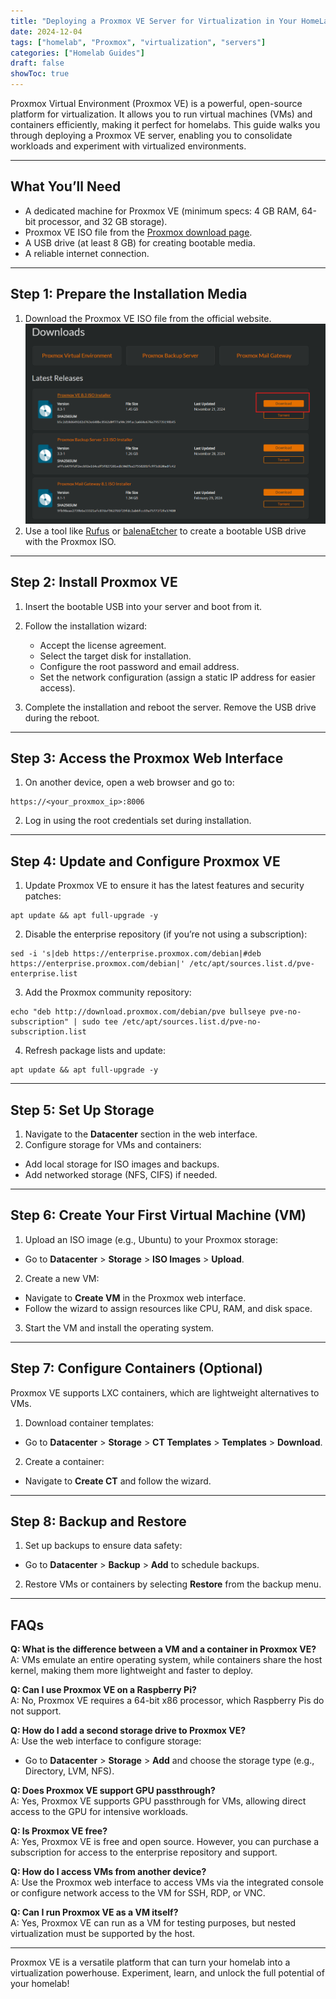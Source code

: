 ```yaml
---
title: "Deploying a Proxmox VE Server for Virtualization in Your HomeLab"
date: 2024-12-04
tags: ["homelab", "Proxmox", "virtualization", "servers"]
categories: ["Homelab Guides"]
draft: false
showToc: true
---
```

Proxmox Virtual Environment (Proxmox VE) is a powerful, open-source platform for virtualization. It allows you to run virtual machines (VMs) and containers efficiently, making it perfect for homelabs. This guide walks you through deploying a Proxmox VE server, enabling you to consolidate workloads and experiment with virtualized environments.

---

## What You’ll Need

- A dedicated machine for Proxmox VE (minimum specs: 4 GB RAM, 64-bit processor, and 32 GB storage).  
- Proxmox VE ISO file from the [Proxmox download page](https://www.proxmox.com/en/downloads).  
- A USB drive (at least 8 GB) for creating bootable media.  
- A reliable internet connection.

---

## Step 1: Prepare the Installation Media

1. Download the Proxmox VE ISO file from the official website.  
![Proxmox Interface](images/downloadsproxmox.png)
2. Use a tool like [Rufus](https://rufus.ie/) or [balenaEtcher](https://www.balena.io/etcher/) to create a bootable USB drive with the Proxmox ISO.

---

## Step 2: Install Proxmox VE

1. Insert the bootable USB into your server and boot from it.  
2. Follow the installation wizard:  
   - Accept the license agreement.  
   - Select the target disk for installation.  
   - Configure the root password and email address.  
   - Set the network configuration (assign a static IP address for easier access).  

3. Complete the installation and reboot the server. Remove the USB drive during the reboot.

---

## Step 3: Access the Proxmox Web Interface

1. On another device, open a web browser and go to:  
```
https://<your_proxmox_ip>:8006
```

2. Log in using the root credentials set during installation.

---

## Step 4: Update and Configure Proxmox VE

1. Update Proxmox VE to ensure it has the latest features and security patches:  
```
apt update && apt full-upgrade -y
```

2. Disable the enterprise repository (if you’re not using a subscription):  
```
sed -i 's|deb https://enterprise.proxmox.com/debian|#deb https://enterprise.proxmox.com/debian|' /etc/apt/sources.list.d/pve-enterprise.list
```

3. Add the Proxmox community repository:  
```
echo "deb http://download.proxmox.com/debian/pve bullseye pve-no-subscription" | sudo tee /etc/apt/sources.list.d/pve-no-subscription.list
```

4. Refresh package lists and update:  
```
apt update && apt full-upgrade -y
```

---

## Step 5: Set Up Storage

1. Navigate to the **Datacenter** section in the web interface.  
2. Configure storage for VMs and containers:  
- Add local storage for ISO images and backups.  
- Add networked storage (NFS, CIFS) if needed.

---

## Step 6: Create Your First Virtual Machine (VM)

1. Upload an ISO image (e.g., Ubuntu) to your Proxmox storage:  
- Go to **Datacenter** > **Storage** > **ISO Images** > **Upload**.  

2. Create a new VM:  
- Navigate to **Create VM** in the Proxmox web interface.  
- Follow the wizard to assign resources like CPU, RAM, and disk space.  

3. Start the VM and install the operating system.

---

## Step 7: Configure Containers (Optional)

Proxmox VE supports LXC containers, which are lightweight alternatives to VMs.  

1. Download container templates:  
- Go to **Datacenter** > **Storage** > **CT Templates** > **Templates** > **Download**.  

2. Create a container:  
- Navigate to **Create CT** and follow the wizard.

---

## Step 8: Backup and Restore

1. Set up backups to ensure data safety:  
- Go to **Datacenter** > **Backup** > **Add** to schedule backups.  

2. Restore VMs or containers by selecting **Restore** from the backup menu.

---

## FAQs

**Q: What is the difference between a VM and a container in Proxmox VE?**  
A: VMs emulate an entire operating system, while containers share the host kernel, making them more lightweight and faster to deploy.

**Q: Can I use Proxmox VE on a Raspberry Pi?**  
A: No, Proxmox VE requires a 64-bit x86 processor, which Raspberry Pis do not support.

**Q: How do I add a second storage drive to Proxmox VE?**  
A: Use the web interface to configure storage:  
- Go to **Datacenter** > **Storage** > **Add** and choose the storage type (e.g., Directory, LVM, NFS).

**Q: Does Proxmox VE support GPU passthrough?**  
A: Yes, Proxmox VE supports GPU passthrough for VMs, allowing direct access to the GPU for intensive workloads.

**Q: Is Proxmox VE free?**  
A: Yes, Proxmox VE is free and open source. However, you can purchase a subscription for access to the enterprise repository and support.

**Q: How do I access VMs from another device?**  
A: Use the Proxmox web interface to access VMs via the integrated console or configure network access to the VM for SSH, RDP, or VNC.

**Q: Can I run Proxmox VE as a VM itself?**  
A: Yes, Proxmox VE can run as a VM for testing purposes, but nested virtualization must be supported by the host.

---

Proxmox VE is a versatile platform that can turn your homelab into a virtualization powerhouse. Experiment, learn, and unlock the full potential of your homelab!
